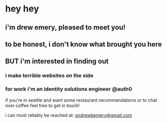 # hey hey
## i'm drew emery, pleased to meet you!
## to be honest, i don't know what brought you here
## BUT i'm interested in finding out

### i make terrible websites on the side
### for work i'm an identity solutions engineer @auth0


if you're in seattle and want some restaurant recommendations or to chat over coffee feel free to get in touch!

i can most reliably be reached at: andrewbemery@gmail.com
